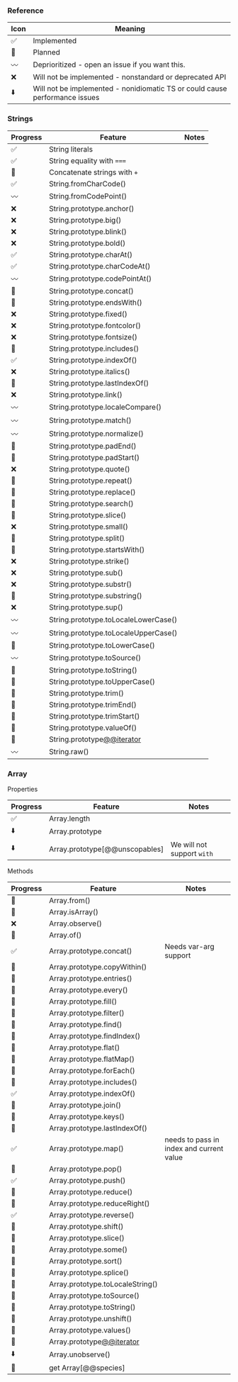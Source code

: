 ### Reference

| Icon | Meaning |
|----------|---------|
| :white_check_mark:    | Implemented | 
| :black_square_button: | Planned |
| :wavy_dash:           | Deprioritized - open an issue if you want this. |
| :x:                   | Will not be implemented - nonstandard or deprecated API | 
| :arrow_down:          | Will not be implemented - nonidiomatic TS or could cause performance issues |


### Strings 

| Progress | Feature | Notes |
|----------|---------|-------|
| :white_check_mark: | String literals | 
| :white_check_mark: | String equality with `===` | 
| :black_square_button: | Concatenate strings with `+` | 
| :white_check_mark: | String.fromCharCode()
| :wavy_dash:        | String.fromCodePoint()
| :x: | String.prototype.anchor()
| :x: | String.prototype.big()
| :x: | String.prototype.blink()
| :x: | String.prototype.bold()
| :white_check_mark: | String.prototype.charAt()
| :white_check_mark: | String.prototype.charCodeAt()
| :wavy_dash: | String.prototype.codePointAt()
| :black_square_button: | String.prototype.concat() |
| :black_square_button: | String.prototype.endsWith()
| :x: | String.prototype.fixed()
| :x: | String.prototype.fontcolor()
| :x: | String.prototype.fontsize()
| :black_square_button: | String.prototype.includes()
| :white_check_mark: | String.prototype.indexOf()
| :x: | String.prototype.italics()
| :black_square_button: | String.prototype.lastIndexOf()
| :x: | String.prototype.link()
| :wavy_dash: | String.prototype.localeCompare()
| :wavy_dash: | String.prototype.match()
| :wavy_dash: | String.prototype.normalize()
| :black_square_button: | String.prototype.padEnd()
| :black_square_button: | String.prototype.padStart()
| :x: | String.prototype.quote()
| :black_square_button: | String.prototype.repeat()
| :black_square_button: | String.prototype.replace()
| :black_square_button: | String.prototype.search()
| :black_square_button: | String.prototype.slice()
| :x: | String.prototype.small()
| :black_square_button: | String.prototype.split()
| :black_square_button: | String.prototype.startsWith()
| :x: | String.prototype.strike()
| :x: | String.prototype.sub()
| :x: | String.prototype.substr()
| :black_square_button: | String.prototype.substring()
| :x: | String.prototype.sup()
| :wavy_dash: | String.prototype.toLocaleLowerCase()
| :wavy_dash: | String.prototype.toLocaleUpperCase()
| :black_square_button: | String.prototype.toLowerCase()
| :wavy_dash: | String.prototype.toSource()
| :black_square_button: | String.prototype.toString()
| :black_square_button: | String.prototype.toUpperCase()
| :black_square_button: | String.prototype.trim()
| :black_square_button: | String.prototype.trimEnd()
| :black_square_button: | String.prototype.trimStart()
| :black_square_button: | String.prototype.valueOf()
| :black_square_button: | String.prototype[@@iterator]()
| :wavy_dash: | String.raw()

### Array

Properties

| Progress | Feature | Notes |
|----------|---------|-------|
| :white_check_mark:    | Array.length             |
| :arrow_down:          | Array.prototype                |
| :arrow_down:          | Array.prototype[@@unscopables] | We will not support `with` |

Methods

| Progress | Feature | Notes |
|----------|---------|-------|
| :black_square_button: | Array.from()
| :black_square_button: | Array.isArray()
| :x:                   | Array.observe()
| :black_square_button: | Array.of()
| :white_check_mark:    | Array.prototype.concat() |  Needs var-arg support |
| :black_square_button: | Array.prototype.copyWithin()
| :black_square_button: | Array.prototype.entries()
| :black_square_button: | Array.prototype.every()
| :black_square_button: | Array.prototype.fill()
| :black_square_button: | Array.prototype.filter()
| :black_square_button: | Array.prototype.find()
| :black_square_button: | Array.prototype.findIndex()
| :black_square_button: | Array.prototype.flat()
| :black_square_button: | Array.prototype.flatMap()
| :black_square_button: | Array.prototype.forEach()
| :black_square_button: | Array.prototype.includes()
| :white_check_mark:    | Array.prototype.indexOf()
| :black_square_button: | Array.prototype.join()
| :black_square_button: | Array.prototype.keys()
| :black_square_button: | Array.prototype.lastIndexOf()
| :white_check_mark:    | Array.prototype.map() | needs to pass in index and current value
| :black_square_button: | Array.prototype.pop()
| :white_check_mark:    | Array.prototype.push()
| :black_square_button: | Array.prototype.reduce()
| :black_square_button: | Array.prototype.reduceRight()
| :white_check_mark:    | Array.prototype.reverse()
| :black_square_button: | Array.prototype.shift()
| :black_square_button: | Array.prototype.slice()
| :black_square_button: | Array.prototype.some()
| :black_square_button: | Array.prototype.sort()
| :black_square_button: | Array.prototype.splice()
| :black_square_button: | Array.prototype.toLocaleString()
| :black_square_button: | Array.prototype.toSource()
| :black_square_button: | Array.prototype.toString()
| :black_square_button: | Array.prototype.unshift()
| :black_square_button: | Array.prototype.values()
| :black_square_button: | Array.prototype[@@iterator]()
| :arrow_down:          | Array.unobserve()
| :black_square_button: | get Array[@@species]
